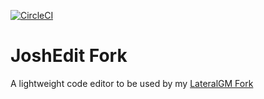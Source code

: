 [![CircleCI](https://circleci.com/gh/Arcnor/JoshEdit.svg?style=shield&circle-token=23c0facc38a882242d9bf0175f6dbbc88270bfb5)](https://circleci.com/gh/Arcnor/JoshEdit)

# JoshEdit Fork
A lightweight code editor to be used by my [LateralGM Fork](https://github.com/Arcnor/LateralGM)
